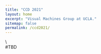 ```yaml
---
title: "CCD 2021"
layout: home
excerpt: "Visual Machines Group at UCLA."
sitemap: false
permalink: /ccd2021/
---
```

\\\
#TBD
